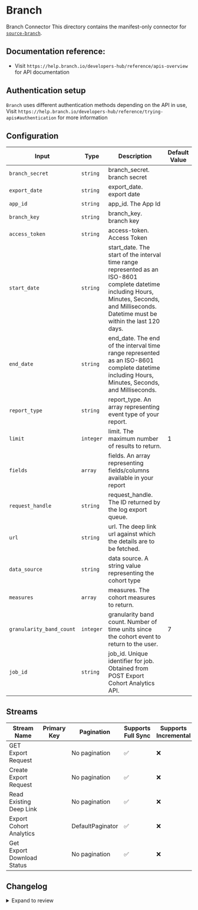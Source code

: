 # Branch
Branch Connector
This directory contains the manifest-only connector for [`source-branch`](https://www.branch.io/).

## Documentation reference:
- Visit `https://help.branch.io/developers-hub/reference/apis-overview` for API documentation

## Authentication setup
`Branch` uses different authentication methods depending on the API in use, Visit `https://help.branch.io/developers-hub/reference/trying-apis#authentication` for more information

## Configuration

| Input | Type | Description | Default Value |
|-------|------|-------------|---------------|
| `branch_secret` | `string` | branch_secret. branch secret |  |
| `export_date` | `string` | export_date. export date |  |
| `app_id` | `string` | app_id. The App Id |  |
| `branch_key` | `string` | branch_key. branch key |  |
| `access_token` | `string` | access-token. Access Token  |  |
| `start_date` | `string` | start_date. The start of the interval time range represented as an ISO-8601 complete datetime including Hours, Minutes, Seconds, and Milliseconds. Datetime must be within the last 120 days. |  |
| `end_date` | `string` | end_date. The end of the interval time range represented as an ISO-8601 complete datetime including Hours, Minutes, Seconds, and Milliseconds. |  |
| `report_type` | `string` | report_type. An array representing event type of your report. |  |
| `limit` | `integer` | limit. The maximum number of results to return. | 1 |
| `fields` | `array` | fields. An array representing fields/columns available in your report |  |
| `request_handle` | `string` | request_handle. The ID returned by the log export queue. |  |
| `url` | `string` | url.  The deep link url against which the details are to be fetched. |  |
| `data_source` | `string` | data source. A string value representing the cohort type |  |
| `measures` | `array` | measures. The cohort measures to return. |  |
| `granularity_band_count` | `integer` | granularity band count. Number of time units since the cohort event to return to the user. | 7 |
| `job_id` | `string` | job_id. Unique identifier for job. Obtained from POST Export Cohort Analytics API. |  |

## Streams
| Stream Name | Primary Key | Pagination | Supports Full Sync | Supports Incremental |
|-------------|-------------|------------|---------------------|----------------------|
| GET Export Request |  | No pagination | ✅ |  ❌  |
| Create Export Request |  | No pagination | ✅ |  ❌  |
| Read Existing Deep Link |  | No pagination | ✅ |  ❌  |
| Export Cohort Analytics |  | DefaultPaginator | ✅ |  ❌  |
| Get Export Download Status |  | No pagination | ✅ |  ❌  |

## Changelog

<details>
  <summary>Expand to review</summary>

| Version          | Date              | Pull Request | Subject        |
|------------------|-------------------|--------------|----------------|
| 0.0.1 | 2024-10-10 | [46723] https://github.com/airbytehq/airbyte/pull/46723 | Initial release by [@itsxdamdam](https://github.com/itsxdamdam) via Connector Builder |

</details>
